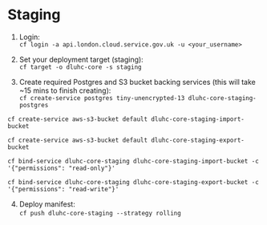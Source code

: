 # Staging

1. Login:\
`cf login -a api.london.cloud.service.gov.uk -u <your_username>`

2. Set your deployment target (staging):\
`cf target -o dluhc-core -s staging`

3. Create required Postgres and S3 bucket backing services (this will take ~15 mins to finish creating):\
  `cf create-service postgres tiny-unencrypted-13 dluhc-core-staging-postgres`

  `cf create-service aws-s3-bucket default dluhc-core-staging-import-bucket`

  `cf create-service aws-s3-bucket default dluhc-core-staging-export-bucket`

  `cf bind-service dluhc-core-staging dluhc-core-staging-import-bucket -c '{"permissions": "read-only"}'`

  `cf bind-service dluhc-core-staging dluhc-core-staging-export-bucket -c '{"permissions": "read-write"}'`

4. Deploy manifest:\
`cf push dluhc-core-staging --strategy rolling`
